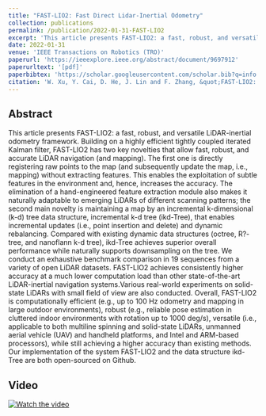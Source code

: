 ```yaml
---
title: "FAST-LIO2: Fast Direct Lidar-Inertial Odometry"
collection: publications
permalink: /publication/2022-01-31-FAST-LIO2
excerpt: 'This article presents FAST-LIO2: a fast, robust, and versatile LiDAR-inertial odometry framework. Building on a highly efficient tightly coupled ...'
date: 2022-01-31
venue: 'IEEE Transactions on Robotics (TRO)'
paperurl: 'https://ieeexplore.ieee.org/abstract/document/9697912'
paperurltext: '[pdf]'
paperbibtex: 'https://scholar.googleusercontent.com/scholar.bib?q=info:8zeOJmTTn5cJ:scholar.google.com/&amp;output=citation&amp;scisdr=Cm3pnLgeELeo6o2UUik:AGlGAw8AAAAAZHCRSinFWegK-ZjV-NMPJMPgtdU&amp;scisig=AGlGAw8AAAAAZHCRSkLKAn_p2MmN_VfjpKk8Hko&amp;scisf=4&amp;ct=citation&amp;cd=-1'
citation: 'W. Xu, Y. Cai, D. He, J. Lin and F. Zhang, &quot;FAST-LIO2: Fast Direct LiDAR-Inertial Odometry,&quot; in <i>IEEE Transactions on Robotics</i>, vol. 38, no. 4, pp. 2053-2073, Aug. 2022, doi: 10.1109/TRO.2022.3141876.'
---
```

## Abstract

This article presents FAST-LIO2: a fast, robust, and versatile LiDAR-inertial odometry framework. Building on a highly efficient tightly coupled iterated Kalman filter, FAST-LIO2 has two key novelties that allow fast, robust, and accurate LiDAR navigation (and mapping). The first one is directly registering raw points to the map (and subsequently update the map, i.e., mapping) without extracting features. This enables the exploitation of subtle features in the environment and, hence, increases the accuracy. The elimination of a hand-engineered feature extraction module also makes it naturally adaptable to emerging LiDARs of different scanning patterns; the second main novelty is maintaining a map by an incremental k-dimensional (k-d) tree data structure, incremental k-d tree (ikd-Tree), that enables incremental updates (i.e., point insertion and delete) and dynamic rebalancing. Compared with existing dynamic data structures (octree, R?- tree, and nanoflann k-d tree), ikd-Tree achieves superior overall performance while naturally supports downsampling on the tree. We conduct an exhaustive benchmark comparison in 19 sequences from a variety of open LiDAR datasets. FAST-LIO2 achieves consistently higher accuracy at a much lower computation load than other state-of-the-art LiDAR-inertial navigation systems.Various real-world experiments on solid-state LiDARs with small field of view are also conducted. Overall, FAST-LIO2 is computationally efficient (e.g., up to 100 Hz odometry and mapping in large outdoor environments), robust (e.g., reliable pose estimation in cluttered indoor environments with rotation up to 1000 deg/s), versatile (i.e., applicable to both multiline spinning and solid-state LiDARs, unmanned aerial vehicle (UAV) and handheld platforms, and Intel and ARM-based processors), while still achieving a higher accuracy than existing methods. Our implementation of the system FAST-LIO2 and the data structure ikd-Tree are both open-sourced on Github.

## Video
[![Watch the video](https://img.youtube.com/vi/2OvjGnxszf8/maxresdefault.jpg)](https://www.youtube.com/watch?v=2OvjGnxszf8)

